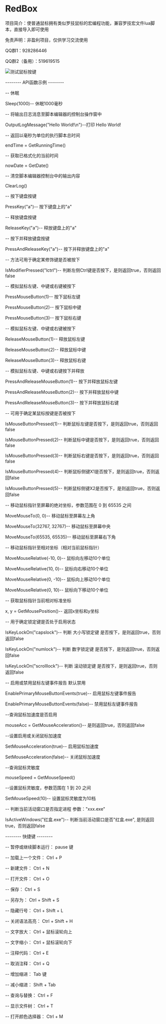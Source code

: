 # RedBox
项目简介：使普通鼠标拥有类似罗技鼠标的宏编程功能，兼容罗技宏文件lua脚本，直接导入即可使用

免责声明：非盈利项目，仅供学习交流使用

QQ群1：928286446

QQ群2（备用）：519619515

![测试鼠标按键](https://github.com/1C1T/RedBox/assets/142925722/b48ac4a5-ccf1-4b93-8795-2f14b960e98d)


-------- API函数示例 --------

-- 休眠

Sleep(1000)-- 休眠1000毫秒


-- 将输出日志消息至脚本编辑器的控制台操作窗中

OutputLogMessage("Hello World!\n")--打印 Hello World!


-- 返回以毫秒为单位的执行脚本总时间

endTime = GetRunningTime()


-- 获取已格式化的当前时间

nowDate = GetDate()


-- 清空脚本编辑器控制台中的输出内容

ClearLog()


-- 按下键盘按键

PressKey("a")-- 按下键盘上的"a"


-- 释放键盘按键

ReleaseKey("a")-- 释放键盘上的"a"


-- 按下并释放键盘按键

PressAndReleaseKey("a")-- 按下并释放键盘上的"a"


-- 方法可用于确定某修饰键是否被按下

IsModifierPressed("lctrl")-- 判断左侧Ctrl键是否按下，是则返回true，否则返回false


-- 模拟鼠标左键、中键或右键被按下

PressMouseButton(1)-- 按下鼠标左键

PressMouseButton(2)-- 按下鼠标中键

PressMouseButton(3)-- 按下鼠标右键


-- 模拟鼠标左键、中键或右键被按下

ReleaseMouseButton(1)-- 释放鼠标左键

ReleaseMouseButton(2)-- 释放鼠标中键

ReleaseMouseButton(3)-- 释放鼠标右键


-- 模拟鼠标左键、中键或右键按下并释放

PressAndReleaseMouseButton(1)-- 按下并释放鼠标左键

PressAndReleaseMouseButton(2)-- 按下并释放鼠标中键

PressAndReleaseMouseButton(3)-- 按下并释放鼠标右键


-- 可用于确定某鼠标按键是否被按下

IsMouseButtonPressed(1)-- 判断鼠标左键是否按下，是则返回true，否则返回false

IsMouseButtonPressed(2)-- 判断鼠标中键是否按下，是则返回true，否则返回false

IsMouseButtonPressed(3)-- 判断鼠标右键是否按下，是则返回true，否则返回false

IsMouseButtonPressed(4)-- 判断鼠标侧键X1是否按下，是则返回true，否则返回false

IsMouseButtonPressed(5)-- 判断鼠标侧键X2是否按下，是则返回true，否则返回false


-- 移动鼠标指针至屏幕的绝对坐标，参数范围在 0 到 65535 之间

MoveMouseTo(0, 0)-- 移动鼠标至屏幕左上角

MoveMouseTo(32767, 32767)-- 移动鼠标至屏幕中央

MoveMouseTo(65535, 65535)-- 移动鼠标至屏幕右下角


-- 移动鼠标指针至相对坐标（相对当前鼠标指针）

MoveMouseRelative(-10, 0)-- 鼠标向左移动10个单位

MoveMouseRelative(10, 0)-- 鼠标向右移动10个单位

MoveMouseRelative(0, -10)-- 鼠标向上移动10个单位

MoveMouseRelative(0, 10)-- 鼠标向下移动10个单位


-- 获取鼠标指针当前相对标准坐标

x, y = GetMousePosition()-- 返回x坐标和y坐标


-- 用于确定锁定键是否处于启用状态

IsKeyLockOn("capslock")-- 判断 大小写锁定键 是否按下，是则返回true，否则返回false

IsKeyLockOn("numlock")-- 判断 数字锁定键 是否按下，是则返回true，否则返回false

IsKeyLockOn("scrolllock")-- 判断 滚动锁定键 是否按下，是则返回true，否则返回false


-- 启用或禁用鼠标左键事件报告 默认禁用

EnablePrimaryMouseButtonEvents(true)-- 启用鼠标左键事件报告

EnablePrimaryMouseButtonEvents(false)-- 禁用鼠标左键事件报告


--查询鼠标加速度是否启用

mouseAcc = GetMouseAcceleration()-- 是则返回true，否则返回false


--设置启用或关闭鼠标加速度

SetMouseAcceleration(true)-- 启用鼠标加速度

SetMouseAcceleration(false)-- 关闭鼠标加速度


--查询鼠标灵敏度

mouseSpeed = GetMouseSpeed()


--设置鼠标灵敏度，参数范围在 1 到 20 之间

SetMouseSpeed(10)-- 设置鼠标灵敏度为10档


-- 判断当前活动窗口是否指定进程 参数："xxx.exe"

IsActiveWindows("红盒.exe")-- 判断当前活动窗口是否"红盒.exe", 是则返回true，否则返回false


-------- 快捷键 --------

-- 暂停或继续脚本运行：		pause 键

-- 加载上一个文件：		Ctrl + P

-- 新建文件：				Ctrl + N

-- 打开文件：				Ctrl + O

-- 保存：				Ctrl + S

-- 另存为：				Ctrl + Shift + S

-- 隐藏行号：				Ctrl + Shift + L

-- 关闭语法高亮：			Ctrl + Shift + H

-- 文字放大：				Ctrl + 鼠标滚轮向上

-- 文字缩小：				Ctrl + 鼠标滚轮向下

-- 注释代码：				Ctrl + E

-- 取消注释：				Ctrl + Q

-- 增加缩进：				Tab 键

-- 减小缩进：				Shift + Tab

-- 查询与替换：			Ctrl + F

-- 显示文件树：			Ctrl + T

-- 打开颜色选择器：		Ctrl + M

